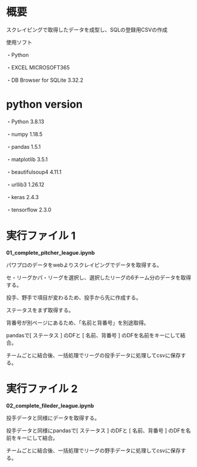 # **概要**
スクレイピングで取得したデータを成型し、SQLの登録用CSVの作成

使用ソフト

・Python　

・EXCEL MICROSOFT365　

・DB Browser for SQLite 3.32.2

# python version

・Python	3.8.13

・numpy	1.18.5

・pandas	1.5.1

・matplotlib	3.5.1

・beautifulsoup4	4.11.1

・urllib3		1.26.12 

・keras	2.4.3 

・tensorflow	2.3.0

# 実行ファイル 1
 
**01_complete_pitcher_league.ipynb**

パワプロのデータをwebよりスクレイピングでデータを取得する。

セ・リーグかパ・リーグを選択し、選択したリーグの6チーム分のデータを取得する。

投手、野手で項目が変わるため、投手から先に作成する。

ステータスをまず取得する。

背番号が別ページにあるため、「名前と背番号」を別途取得。

pandasで[ ステータス ] のDFと [ 名前、背番号 ] のDFを名前をキーにして結合。

チームごとに結合後、一括処理でリーグの投手データに処理してcsvに保存する。

# 実行ファイル 2

**02_complete_fileder_league.ipynb**

投手データと同様にデータを取得する。

投手データと同様にpandasで[ ステータス ] のDFと [ 名前、背番号 ] のDFを名前をキーにして結合。

チームごとに結合後、一括処理でリーグの野手データに処理してcsvに保存する。




